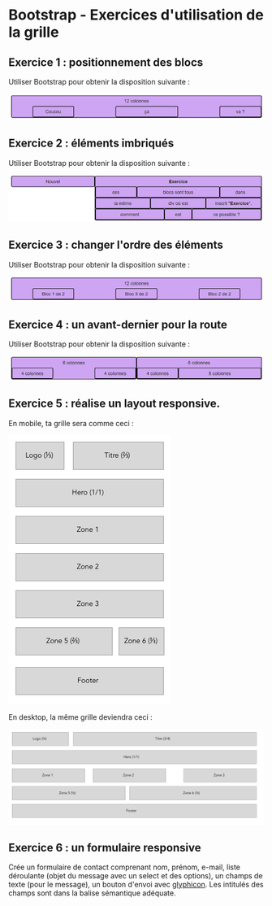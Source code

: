 # Bootstrap - Exercices d'utilisation de la grille

## Exercice 1 : positionnement des blocs

Utiliser Bootstrap pour obtenir la disposition suivante :

![alt text](bootstrap-ex01.png)

## Exercice 2 : éléments imbriqués

Utiliser Bootstrap pour obtenir la disposition suivante :

![alt text](bootstrap-ex02.png)

## Exercice 3 : changer l'ordre des éléments

Utiliser Bootstrap pour obtenir la disposition suivante :

![alt text](bootstrap-ex03.png)

## Exercice 4 : un avant-dernier pour la route

Utiliser Bootstrap pour obtenir la disposition suivante :

![alt text](bootstrap-ex04.png)

## Exercice 5 : réalise un layout responsive.

En mobile, ta grille sera comme ceci :  

[![](./bootstrap-ex05-mobile.png)](./bootstrap-ex05-mobile.png)

En desktop, la même grille deviendra ceci :   

[![](./bootstrap-ex05-desktop.png)](./bootstrap-ex05-desktop.png)

## Exercice 6 : un formulaire responsive

Crée un formulaire de contact comprenant nom, prénom, e-mail, liste déroulante (objet du message avec un select et des options), un champs de texte (pour le message), un bouton d'envoi avec [glyphicon](http://glyphicons.com/). Les intitulés des champs sont dans la balise sémantique adéquate. 
